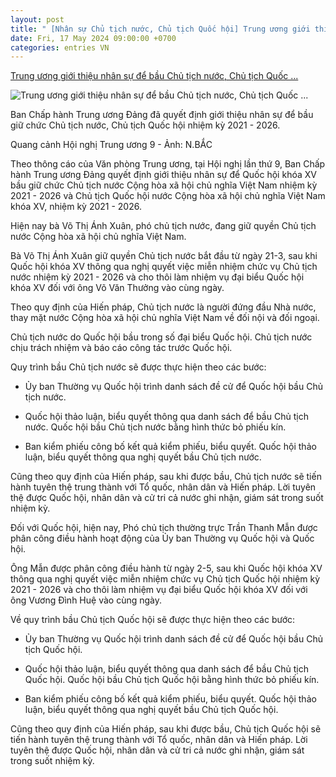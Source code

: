 ```yaml
---
layout: post
title: " [Nhân sự Chủ tịch nước, Chủ tịch Quốc hội] Trung ương giới thiệu nhân sự để bầu Chủ tịch nước, Chủ tịch Quốc ..."
date: Fri, 17 May 2024 09:00:00 +0700
categories: entries VN
---
```

[Trung ương giới thiệu nhân sự để bầu Chủ tịch nước, Chủ tịch Quốc ...](https://tuoitre.vn/trung-uong-gioi-thieu-nhan-su-de-bau-chu-tich-nuoc-chu-tich-quoc-hoi-20240516102252697.htm)

![Trung ương giới thiệu nhân sự để bầu Chủ tịch nước, Chủ tịch Quốc ...](https://cdn1.tuoitre.vn/zoom/600_315/471584752817336320/2024/5/16/hn9-1715837913936613953142-91-0-1138-2000-crop-17158475884182032579342.jpg)

Ban Chấp hành Trung ương Đảng đã quyết định giới thiệu nhân sự để bầu giữ chức Chủ tịch nước, Chủ tịch Quốc hội nhiệm kỳ 2021 - 2026.

Quang cảnh Hội nghị Trung ương 9 - Ảnh: N.BẮC

Theo thông cáo của Văn phòng Trung ương, tại Hội nghị lần thứ 9, Ban Chấp hành Trung ương Đảng quyết định giới thiệu nhân sự để Quốc hội khóa XV bầu giữ chức Chủ tịch nước Cộng hòa xã hội chủ nghĩa Việt Nam nhiệm kỳ 2021 - 2026 và Chủ tịch Quốc hội nước Cộng hòa xã hội chủ nghĩa Việt Nam khóa XV, nhiệm kỳ 2021 - 2026.

Hiện nay bà Võ Thị Ánh Xuân, phó chủ tịch nước, đang giữ quyền Chủ tịch nước Cộng hòa xã hội chủ nghĩa Việt Nam.

Bà Võ Thị Ánh Xuân giữ quyền Chủ tịch nước bắt đầu từ ngày 21-3, sau khi Quốc hội khóa XV thông qua nghị quyết việc miễn nhiệm chức vụ Chủ tịch nước nhiệm kỳ 2021 - 2026 và cho thôi làm nhiệm vụ đại biểu Quốc hội khóa XV đối với ông Võ Văn Thưởng vào cùng ngày.

Theo quy định của Hiến pháp, Chủ tịch nước là người đứng đầu Nhà nước, thay mặt nước Cộng hòa xã hội chủ nghĩa Việt Nam về đối nội và đối ngoại.

Chủ tịch nước do Quốc hội bầu trong số đại biểu Quốc hội. Chủ tịch nước chịu trách nhiệm và báo cáo công tác trước Quốc hội.

Quy trình bầu Chủ tịch nước sẽ được thực hiện theo các bước:

- Ủy ban Thường vụ Quốc hội trình danh sách đề cử để Quốc hội bầu Chủ tịch nước.

- Quốc hội thảo luận, biểu quyết thông qua danh sách để bầu Chủ tịch nước. Quốc hội bầu Chủ tịch nước bằng hình thức bỏ phiếu kín.

- Ban kiểm phiếu công bố kết quả kiểm phiếu, biểu quyết. Quốc hội thảo luận, biểu quyết thông qua nghị quyết bầu Chủ tịch nước.

Cũng theo quy định của Hiến pháp, sau khi được bầu, Chủ tịch nước sẽ tiến hành tuyên thệ trung thành với Tổ quốc, nhân dân và Hiến pháp. Lời tuyên thệ được Quốc hội, nhân dân và cử tri cả nước ghi nhận, giám sát trong suốt nhiệm kỳ.

Đối với Quốc hội, hiện nay, Phó chủ tịch thường trực Trần Thanh Mẫn được phân công điều hành hoạt động của Ủy ban Thường vụ Quốc hội và Quốc hội.

Ông Mẫn được phân công điều hành từ ngày 2-5, sau khi Quốc hội khóa XV thông qua nghị quyết việc miễn nhiệm chức vụ Chủ tịch Quốc hội nhiệm kỳ 2021 - 2026 và cho thôi làm nhiệm vụ đại biểu Quốc hội khóa XV đối với ông Vương Đình Huệ vào cùng ngày.

Về quy trình bầu Chủ tịch Quốc hội sẽ được thực hiện theo các bước:

- Ủy ban Thường vụ Quốc hội trình danh sách đề cử để Quốc hội bầu Chủ tịch Quốc hội.

- Quốc hội thảo luận, biểu quyết thông qua danh sách để bầu Chủ tịch Quốc hội. Quốc hội bầu Chủ tịch Quốc hội bằng hình thức bỏ phiếu kín.

- Ban kiểm phiếu công bố kết quả kiểm phiếu, biểu quyết. Quốc hội thảo luận, biểu quyết thông qua nghị quyết bầu Chủ tịch Quốc hội.

Cũng theo quy định của Hiến pháp, sau khi được bầu, Chủ tịch Quốc hội sẽ tiến hành tuyên thệ trung thành với Tổ quốc, nhân dân và Hiến pháp. Lời tuyên thệ được Quốc hội, nhân dân và cử tri cả nước ghi nhận, giám sát trong suốt nhiệm kỳ.

